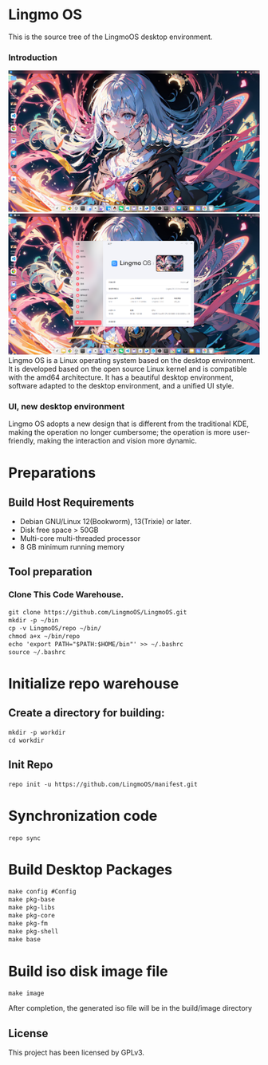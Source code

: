 # Lingmo OS

This is the source tree of the LingmoOS desktop environment.

### Introduction
![Lingmo OS](res/screenshots/screenshot2.png)
![Lingmo OS Desktop](res/screenshots/screenshot1.png)
Lingmo OS is a Linux operating system based on the desktop environment. It is developed based on the open source Linux kernel and is compatible with the amd64 architecture. It has a beautiful desktop environment, software adapted to the desktop environment, and a unified UI style.

### UI, new desktop environment

Lingmo OS adopts a new design that is different from the traditional KDE, making the operation no longer cumbersome; the operation is more user-friendly, making the interaction and vision more dynamic.

# Preparations
## Build Host Requirements

 - Debian GNU/Linux 12(Bookworm), 13(Trixie) or later.
 - Disk free space > 50GB
 - Multi-core multi-threaded processor
 - 8 GB minimum running memory

## Tool preparation

### Clone This Code Warehouse.
   ```
   git clone https://github.com/LingmoOS/LingmoOS.git
   mkdir -p ~/bin
   cp -v LingmoOS/repo ~/bin/
   chmod a+x ~/bin/repo
   echo 'export PATH="$PATH:$HOME/bin"' >> ~/.bashrc
   source ~/.bashrc
```

# Initialize repo warehouse

## Create a directory for building:
```
mkdir -p workdir
cd workdir
```
## Init Repo

```
repo init -u https://github.com/LingmoOS/manifest.git
```

# Synchronization code
```
repo sync
```

# Build Desktop Packages
```
make config #Config
make pkg-base
make pkg-libs
make pkg-core
make pkg-fm
make pkg-shell
make base
```

# Build iso disk image file
```
make image
```
After completion, the generated iso file will be in the build/image directory

## License

This project has been licensed by GPLv3.

